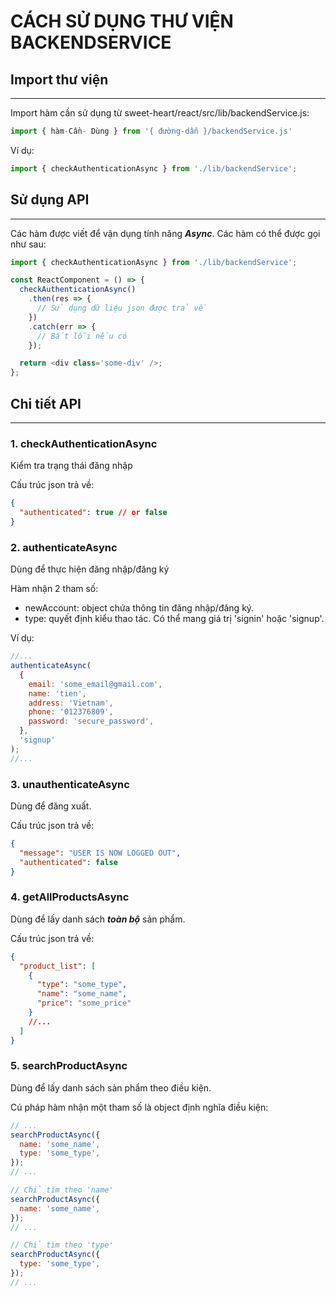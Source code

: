 # CÁCH SỬ DỤNG THƯ VIỆN BACKENDSERVICE

## Import thư viện

---

Import hàm cần sử dụng từ sweet-heart/react/src/lib/backendService.js:

```javascript
import { hàm-Cần- Dùng } from '{ đường-dẫn }/backendService.js'
```

Ví dụ:

```javascript
import { checkAuthenticationAsync } from './lib/backendService';
```

## Sử dụng API

---

Các hàm được viết để vận dụng tính năng **_Async_**. Các hàm có thể được gọi như sau:

```javascript
import { checkAuthenticationAsync } from './lib/backendService';

const ReactComponent = () => {
  checkAuthenticationAsync()
    .then(res => {
      // Sử dụng dữ liệu json được trả về
    })
    .catch(err => {
      // Bắt lỗi nếu có
    });

  return <div class='some-div' />;
};
```

## Chi tiết API

---

### 1. checkAuthenticationAsync

Kiểm tra trạng thái đăng nhập

Cấu trúc json trả về:

```json
{
  "authenticated": true // or false
}
```

### 2. authenticateAsync

Dùng để thực hiện đăng nhập/đăng ký

Hàm nhận 2 tham số:

- newAccount: object chứa thông tin đăng nhập/đăng ký.
- type: quyết định kiểu thao tác. Có thể mang giá trị 'signin' hoặc 'signup'.

Ví dụ:

```javascript
//...
authenticateAsync(
  {
    email: 'some_email@gmail.com',
    name: 'tien',
    address: 'Vietnam',
    phone: '012376809',
    password: 'secure_password',
  },
  'signup'
);
//...
```

### 3. unauthenticateAsync

Dùng để đăng xuất.

Cấu trúc json trả về:

```json
{
  "message": "USER IS NOW LOGGED OUT",
  "authenticated": false
}
```

### 4. getAllProductsAsync

Dùng để lấy danh sách **_toàn bộ_** sản phẩm.

Cấu trúc json trả về:

```json
{
  "product_list": [
    {
      "type": "some_type",
      "name": "some_name",
      "price": "some_price"
    }
    //...
  ]
}
```

### 5. searchProductAsync

Dùng để lấy danh sách sản phẩm theo điều kiện.

Cú pháp hàm nhận một tham số là object định nghĩa điều kiện:

```javascript
// ...
searchProductAsync({
  name: 'some_name',
  type: 'some_type',
});
// ...
```

```javascript
// Chỉ tìm theo 'name'
searchProductAsync({
  name: 'some_name',
});
// ...
```

```javascript
// Chỉ tìm theo 'type'
searchProductAsync({
  type: 'some_type',
});
// ...
```

